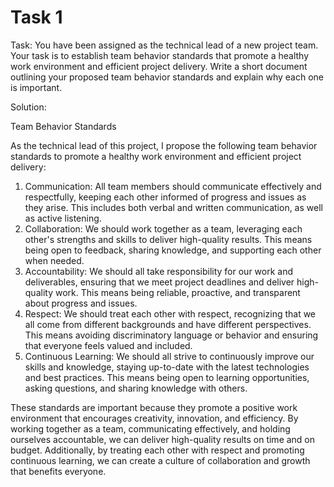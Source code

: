 # Task 1

Task: You have been assigned as the technical lead of a new project team. Your
task is to establish team behavior standards that promote a healthy work
environment and efficient project delivery. Write a short document outlining
your proposed team behavior standards and explain why each one is important.

Solution:

Team Behavior Standards

As the technical lead of this project, I propose the following team behavior
standards to promote a healthy work environment and efficient project delivery:

1. Communication: All team members should communicate effectively and
   respectfully, keeping each other informed of progress and issues as they
   arise. This includes both verbal and written communication, as well as active
   listening.
2. Collaboration: We should work together as a team, leveraging each other's
   strengths and skills to deliver high-quality results. This means being open
   to feedback, sharing knowledge, and supporting each other when needed.
3. Accountability: We should all take responsibility for our work and
   deliverables, ensuring that we meet project deadlines and deliver
   high-quality work. This means being reliable, proactive, and transparent
   about progress and issues.
4. Respect: We should treat each other with respect, recognizing that we all
   come from different backgrounds and have different perspectives. This means
   avoiding discriminatory language or behavior and ensuring that everyone feels
   valued and included.
5. Continuous Learning: We should all strive to continuously improve our skills
   and knowledge, staying up-to-date with the latest technologies and best
   practices. This means being open to learning opportunities, asking questions,
   and sharing knowledge with others.

These standards are important because they promote a positive work environment
that encourages creativity, innovation, and efficiency. By working together as a
team, communicating effectively, and holding ourselves accountable, we can
deliver high-quality results on time and on budget. Additionally, by treating
each other with respect and promoting continuous learning, we can create a
culture of collaboration and growth that benefits everyone.
